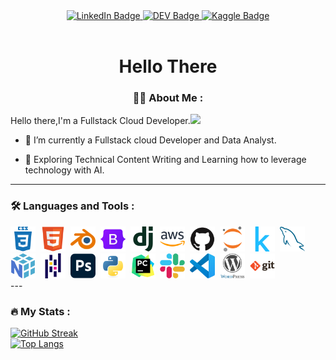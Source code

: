 <div id="badges" align='center'>
  <a href="https://www.linkedin.com/in/christopherambala/">
    <img src="https://img.shields.io/badge/LinkedIn-blue?style=for-the-badge&logo=linkedin&logoColor=white" alt="LinkedIn Badge"/>
  </a>
  <a href="https://dev.to/parq254">
    <img src="https://img.shields.io/badge/dev.to-black?style=for-the-badge&logo=dev.to&logoColor=white" alt="DEV Badge"/>
  </a>
  <a href="https://www.kaggle.com/christopherambala">
    <img src="https://img.shields.io/badge/kaggle-white?style=for-the-badge&logo=kaggle&logoColor=blue" alt="Kaggle Badge"/>
  </a>
</div>
<div id="counter" align='center'>
<img src="https://komarev.com/ghpvc/?username=Parq254&style=plastic&color=blue" alt=""/>
</div>
<div id="wave" align='center'>
<h1>
  Hello There
</h1>
</div>
<div align="center">


### :man_technologist: About Me :
</div>
Hello there,I'm a Fullstack Cloud Developer.<img src="https://media.giphy.com/media/WUlplcMpOCEmTGBtBW/giphy.gif" width="30"/> 

- :telescope: I’m currently a Fullstack cloud Developer and Data Analyst.

- :seedling: Exploring Technical Content Writing and Learning how to leverage technology with AI.

---

### :hammer_and_wrench: Languages and Tools :
<div>
  <img src="https://github.com/devicons/devicon/blob/master/icons/css3/css3-plain-wordmark.svg"  title="CSS3" alt="CSS" width="40" height="40"/>&nbsp;
  <img src="https://github.com/devicons/devicon/blob/master/icons/html5/html5-original.svg" title="HTML5" alt="HTML" width="40" height="40"/>&nbsp;
  <img src='https://github.com/devicons/devicon/blob/master/icons/blender/blender-original.svg' title='Blender' alt='Blender' width='40' height='40'/>&nbsp;
  <img src='https://github.com/devicons/devicon/blob/master/icons/bootstrap/bootstrap-original.svg 'title='Bootstrap' alt='Bootstrap' width='40' height='40'/>&nbsp;
  <img src='https://github.com/devicons/devicon/blob/master/icons/django/django-plain.svg 'title='Django' alt='Django' width='40' height='40'/>&nbsp;
  <img src='https://github.com/devicons/devicon/blob/master/icons/amazonwebservices/amazonwebservices-original-wordmark.svg 'title='AWS' alt='AWS' width='40' height='40'/>&nbsp;
  <img src='https://github.com/devicons/devicon/blob/master/icons/github/github-original.svg' title='Github' alt='Github' width='40' height='40'/>&nbsp;
  <img src='https://github.com/devicons/devicon/blob/master/icons/jupyter/jupyter-original.svg' title='Jupyter' alt='Jupyter' width='40' height='40'/>&nbsp;
  <img src='https://github.com/devicons/devicon/blob/master/icons/kaggle/kaggle-original.svg' title='Kaggle' alt='Kaggle' width='40' height='40'/>&nbsp;
  <img src='https://github.com/devicons/devicon/blob/master/icons/mysql/mysql-original.svg' title='Mysql' alt='Mysql' width='40' height='40'/>&nbsp;
  <img src='https://github.com/devicons/devicon/blob/master/icons/numpy/numpy-original.svg' title='Numpy' alt='Numpy' width='40' height='40'/>&nbsp;
  <img src='https://github.com/devicons/devicon/blob/master/icons/pandas/pandas-original.svg' title='Pandas' alt='Pandas' width='40' height='40'/>&nbsp;
  <img src='https://github.com/devicons/devicon/blob/master/icons/photoshop/photoshop-plain.svg' title='Photoshop' alt='Photoshop' width='40' height='40'/>&nbsp;
  <img src='https://github.com/devicons/devicon/blob/master/icons/python/python-original.svg' title='Python' alt='Python' width='40' height='40'/>&nbsp;
  <img src='https://github.com/devicons/devicon/blob/master/icons/pycharm/pycharm-original.svg' title='Pycharm' alt='Pycharm' width='40' height='40'/>&nbsp;
  <img src='https://github.com/devicons/devicon/blob/master/icons/slack/slack-original.svg' title='Slack' alt='Slack' width='40' height='40'/>&nbsp;
  <img src='https://github.com/devicons/devicon/blob/master/icons/vscode/vscode-original.svg' title='Vscode' alt='Vscode' width='40' height='40'/>&nbsp;
  <img src='https://github.com/devicons/devicon/blob/master/icons/wordpress/wordpress-original.svg' title='Wordpress' alt='Wordpress' width='40' height='40'/>&nbsp;
  <img src="https://github.com/devicons/devicon/blob/master/icons/git/git-original-wordmark.svg" title="Git" **alt="Git" width="40" height="40"/>
</div>
---

### :fire: My Stats :
[![GitHub Streak](http://github-readme-streak-stats.herokuapp.com?user=Parq254&theme=dark&background=000000)](https://git.io/streak-stats)<br>
[![Top Langs](https://github-readme-stats.vercel.app/api/top-langs/?username=Parq254&layout=compact&theme=vision-friendly-dark)](https://github.com/anuraghazra/github-readme-stats )
